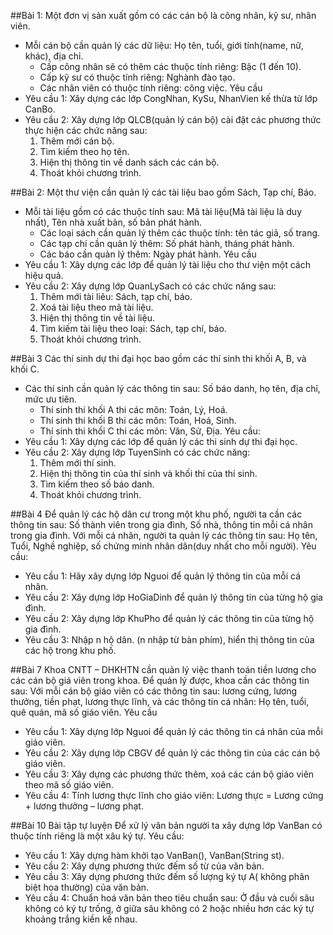 ##Bài 1:
Một đơn vị sản xuất gồm có các cán bộ là công nhân, kỹ sư, nhân viên. 
- Mỗi cán bộ cần quản lý các dữ liệu: Họ tên, tuổi, giới tính(name, nữ, khác), địa chỉ.
   + Cấp công nhân sẽ có thêm các thuộc tính riêng: Bậc (1 đến 10).
   + Cấp kỹ sư có thuộc tính riêng: Nghành đào tạo.
   + Các nhân viên có thuộc tính riêng: công việc.
Yêu cầu
- Yêu cầu 1: Xây dựng các lớp CongNhan, KySu, NhanVien kế thừa từ lớp CanBo.
- Yêu cầu 2: Xây dựng lớp QLCB(quản lý cán bộ) cài đặt các phương thức thực hiện các chức năng sau:
   1. Thêm mới cán bộ.
   2. Tìm kiếm theo họ tên.
   3. Hiện thị thông tin về danh sách các cán bộ.
   4. Thoát khỏi chương trình.

##Bài 2:
Một thư viện cần quản lý các tài liệu bao gồm Sách, Tạp chí, Báo.
- Mỗi tài liệu gồm có các thuộc tính sau: Mã tài liệu(Mã tài liệu là duy nhất), Tên nhà xuất bản, số bản phát hành.
  + Các loại sách cần quản lý thêm các thuộc tính: tên tác giả, số trang.
  + Các tạp chí cần quản lý thêm: Số phát hành, tháng phát hành.
  + Các báo cần quản lý thêm: Ngày phát hành.
Yêu cầu
- Yêu cầu 1: Xây dựng các lớp để quản lý tài liệu cho thư viện một cách hiệu quả.
- Yêu cầu 2: Xây dựng lớp QuanLySach có các chức năng sau:
  1. Thêm mới tài liêu: Sách, tạp chí, báo.
  2. Xoá tài liệu theo mã tài liệu.
  3. Hiện thị thông tin về tài liệu.
  4. Tìm kiếm tài liệu theo loại: Sách, tạp chí, báo.
  5. Thoát khỏi chương trình.

##Bài 3
Các thí sinh dự thi đại học bao gồm các thí sinh thi khối A, B, và khối C.
- Các thí sinh cần quản lý các thông tin sau: Số báo danh, họ tên, địa chỉ, mức ưu tiên.
  + Thí sinh thi khối A thi các môn: Toán, Lý, Hoá.
  + Thí sinh thi khối B thi các môn: Toán, Hoá, Sinh.
  + Thí sinh thi khối C thi các môn: Văn, Sử, Địa.
Yêu cầu:
- Yêu cầu 1: Xây dựng các lớp để quản lý các thi sinh dự thi đại học.
- Yêu cầu 2: Xây dựng lớp TuyenSinh có các chức năng:
  1. Thêm mới thí sinh.
  2. Hiện thị thông tin của thí sinh và khối thi của thí sinh.
  3. Tìm kiếm theo số báo danh.
  4. Thoát khỏi chương trình.

##Bài 4
Để quản lý các hộ dân cư trong một khu phố, người ta cần các thông tin sau: Số thành viên trong gia đình, Số nhà, thông tin mỗi cá nhân trong gia đình.
Với mỗi cá nhân, người ta quản lý các thông tin sau: Họ tên, Tuổi, Nghề nghiệp, số chứng minh nhân dân(duy nhất cho mỗi người).
Yêu cầu:
- Yêu cầu 1: Hãy xây dựng lớp Nguoi để quản lý thông tin của mỗi cá nhân.
- Yêu cầu 2: Xây dựng lớp HoGiaDinh để quản lý thông tin của từng hộ gia đình.
- Yêu cầu 2: Xây dựng lớp KhuPho để quản lý các thông tin của từng hộ gia đình.
- Yêu cầu 3: Nhập n hộ dân. (n nhập từ bàn phím), hiển thị thông tin của các hộ trong khu phố.

##Bài 7
Khoa CNTT – DHKHTN cần quản lý việc thanh toán tiền lương cho các cán bộ giá viên trong khoa. Để quản lý được, khoa cần các thông tin sau:
Với mỗi cán bộ giáo viên có các thông tin sau: lương cứng, lương thưởng, tiền phạt, lương thực lĩnh, và các thông tin cá nhân: Họ tên, tuổi, quê quán, mã số giáo viên.
Yêu cầu
- Yêu cầu 1: Xây dựng lớp Nguoi để quản lý các thông tin cá nhân của mỗi giáo viên.
- Yêu cầu 2: Xây dựng lớp CBGV để quản lý các thông tin của các cán bộ giáo viên.
- Yêu cầu 3: Xây dựng các phương thức thêm, xoá các cán bộ giáo viên theo mã số giáo viên.
- Yêu cầu 4: Tính lương thực lĩnh cho giáo viên: Lương thực = Lương cứng + lương thưởng – lương phạt.

##Bài 10
Bài tập tự luyện
Để xử lý văn bản người ta xây dựng lớp VanBan  có thuộc tính riêng là một xâu ký tự.
Yêu cầu:
- Yêu cầu 1: Xây dựng hàm khởi tạo VanBan(), VanBan(String st).
- Yêu cầu 2: Xây dựng phương thức đếm số từ của văn bản.
- Yêu cầu 3: Xây dựng phương thức đếm số lượng ký tự A( không phân biệt hoa thường) của văn bản.
- Yêu cầu 4: Chuẩn hoá văn bản theo tiêu chuẩn sau: Ở đầu và cuối sâu không có ký tự trống, 
             ở giữa sâu không có 2 hoặc nhiều hơn các ký tự khoảng trắng kiền kề nhau.

